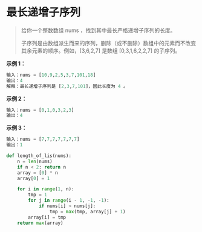 # 最长递增子序列

> 给你一个整数数组 nums ，找到其中最长严格递增子序列的长度。
>
> 子序列是由数组派生而来的序列，删除（或不删除）数组中的元素而不改变其余元素的顺序。例如，[3,6,2,7] 是数组 [0,3,1,6,2,2,7] 的子序列。

**示例 1：**

```python
输入：nums = [10,9,2,5,3,7,101,18]
输出：4
解释：最长递增子序列是 [2,3,7,101]，因此长度为 4 。
```



**示例 2：**

```python
输入：nums = [0,1,0,3,2,3]
输出：4
```



**示例 3：**

```python
输入：nums = [7,7,7,7,7,7,7]
输出：1
```



```python
def length_of_lis(nums):
    n = len(nums)
    if n < 2: return n
    array = [0] * n
    array[0] = 1

    for i in range(1, n):
        tmp = 1
        for j in range(i - 1, -1, -1):
            if nums[i] > nums[j]:
                tmp = max(tmp, array[j] + 1)
        array[i] = tmp
    return max(array)
```

